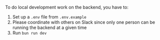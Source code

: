 To do local development work on the backend, you have to:
1. Set up a `.env` file from `.env.example`
2. Please coordinate with others on Slack since only one person can be running the backend at a given time
3. Run `bun run dev`
